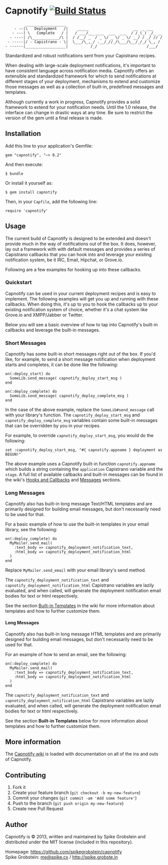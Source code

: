 # Capnotify  [![Build Status](https://travis-ci.org/spikegrobstein/capnotify.png)](https://travis-ci.org/spikegrobstein/capnotify)

             __________________
        - --|\   Deployment   /|    _____                    __  _ ___
       - ---| \   Complete   / |   / ___/__ ____  ___  ___  / /_(_) _/_ __
      - ----| /\____________/\ |  / /__/ _ `/ _ \/ _ \/ _ \/ __/ / _/ // /
     - -----|/ - Capistrano - \|  \___/\_,_/ .__/_//_/\___/\__/_/_/ \_, /
    - ------|__________________|          /_/                      /___/

Standardized and robust notifications sent from your Capistrano recipes.

When dealing with large-scale deployment notifications, it's important to have
consistent language across notification media. Capnotify offers an extensible and standardized
framework for which to send notifications at different stages of your deployment,
mechanisms to extend and customize those messages as well as a collection of
built-in, predefined messages and templates.

Although currently a work in progress, Capnotify provides a solid framework to
extend for your notification needs. Until the 1.0 release, the interface can change
in drastic ways at any time. Be sure to restrict the version of the gem until a final release
is made.

## Installation

Add this line to your application's Gemfile:

    gem "capnotify", "~> 0.2"

And then execute:

    $ bundle

Or install it yourself as:

    $ gem install capnotify

Then, in your `Capfile`, add the following line:

    require 'capnotify'

## Usage

The current build of Capnotify is designed to be extended and doesn't provide much in the way
of notifications out of the box. It does, however, lay out a framework with with default messages
and provides a series of Capistrano callbacks
that you can hook into and leverage your existing notification system, be it IRC, Email,
Hipchat, or Grove.io.

Following are a few examples for hooking up into these callbacks.

### Quickstart

Capnotify can be used in your current deployment recipes and is easy to implement. The
following examples will get you up and running with these callbacks. When doing this, it's
up to you to hook the callbacks up to your existing notification system of choice, whether it's
a chat system like Grove.io and XMPP/Jabber or Twitter.

Below you will see a basic overview of how to tap into Capnotify's built-in callbacks and leverage
the built-in messages.

### Short Messages

Capnotify has some built-in short messages right out of the box. If you'd like, for example,
to send a short message notification when deployment starts and completes, it can be
done like the following:

    on(:deploy_start) do
      SomeLib.send_message( capnotify_deploy_start_msg )
    end

    on(:deploy_complete) do
      SomeLib.send_message( capnotify_deploy_complete_msg )
    end

In the case of the above example, replace the `SomeLib#send_message` call with your library's
function. The `capnotify_deploy_start_msg` and `capnotify_deploy_complete_msg` variables contain
some built-in messages that can be overridden by you in your recipes.

For example, to override `capnotify_deploy_start_msg`, you would do the following:

    set :capnotify_deploy_start_msg, "#{ capnotify.appname } deployment as BEGUN!"

The above example uses a Capnotify built-in function `capnotify.appname` which builds a string
containing the `application` Capistrano variable and the `stage`. A full list of available callbacks
and built-in messages can be found in the wiki's
[Hooks and Callbacks](wiki/HooksAndCallbacks) and [Messages](wiki/Messages) sections.

### Long Messages

Capnotify also has built-in long message Text/HTML templates and are primarily designed for
building email messages, but don't necessarily need to be used for that.

For a basic example of how to use the built-in templates in your email library, see the following:

    on(:deploy_complete) do
      MyMailer.send_mail(
        :text_body => capnotify_deployment_notification_text,
        :html_body => capnotify_deployment_notification_html
      )
    end

Replace `MyMailer.send_email` with your email library's send method.

The `capnotify_deployment_notification_text` and `capnotify_deployment_notification_html`
Capistrano variables are lazily evaluated, and when called, will generate the deployment
notification email bodies for text or html respectively.

See the section [Built-in Templates](wiki/Templates) in the wiki for more information about templates
and how to further customize them.

#### Long Messages

Capnotify also has built-in long message HTML templates and are primarily designed for
building email messages, but don't necessarily need to be used for that.

For an example of how to send an email, see the following:

    on(:deploy_complete) do
      MyMailer.send_mail(
        :text_body => capnotify_deployment_notification_text,
        :html_body => capnotify_deployment_notification_html
      )
    end

The `capnotify_deployment_notification_text` and `capnotify_deployment_notification_html`
Capistrano variables are lazily evaluated, and when called, will generate the deployment
notification email bodies for text or html respectively.

See the section **Built-in Templates** below for more information about templates and how
to further customize them.

## More information

The [Capnotify wiki](https://github.com/spikegrobstein/capnotify/wiki) is loaded with
documentation on all of the ins and outs of Capnotify.

## Contributing

1. Fork it
2. Create your feature branch (`git checkout -b my-new-feature`)
3. Commit your changes (`git commit -am 'Add some feature'`)
4. Push to the branch (`git push origin my-new-feature`)
5. Create new Pull Request

## Author

Capnotify is &copy; 2013, written and maintained by Spike Grobstein and distributed under
the MIT license (included in this repository).

Homepage: https://github.com/spikegrobstein/capnotify  
Spike Grobstein: me@spike.cx / http://spike.grobste.in

